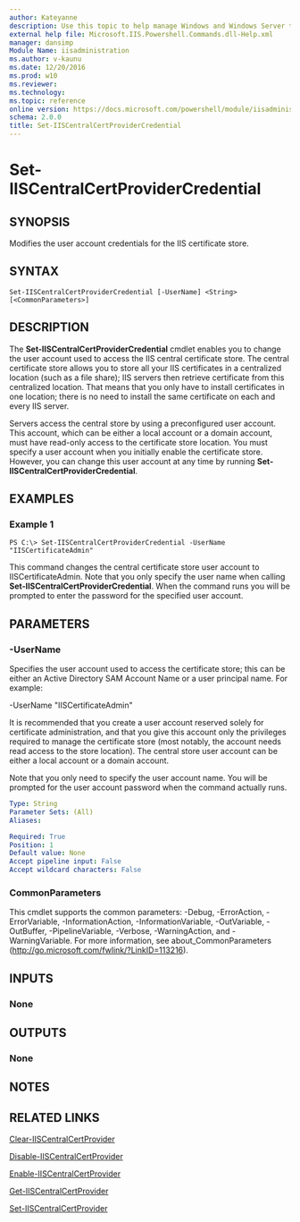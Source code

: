```yaml
---
author: Kateyanne
description: Use this topic to help manage Windows and Windows Server technologies with Windows PowerShell.
external help file: Microsoft.IIS.Powershell.Commands.dll-Help.xml
manager: dansimp
Module Name: iisadministration
ms.author: v-kaunu
ms.date: 12/20/2016
ms.prod: w10
ms.reviewer: 
ms.technology: 
ms.topic: reference
online version: https://docs.microsoft.com/powershell/module/iisadministration/set-iiscentralcertprovidercredential?view=windowsserver2022-ps&wt.mc_id=ps-gethelp
schema: 2.0.0
title: Set-IISCentralCertProviderCredential
---
```


# Set-IISCentralCertProviderCredential

## SYNOPSIS
Modifies the user account credentials for the IIS certificate store.

## SYNTAX

```
Set-IISCentralCertProviderCredential [-UserName] <String> [<CommonParameters>]
```

## DESCRIPTION
The **Set-IISCentralCertProviderCredential** cmdlet enables you to change the user account used to access the IIS central certificate store.
The central certificate store allows you to store all your IIS certificates in a centralized location (such as a file share); IIS servers then retrieve certificate from this centralized location.
That means that you only have to install certificates in one location; there is no need to install the same certificate on each and every IIS server.

Servers access the central store by using a preconfigured user account.
This account, which can be either a local account or a domain account, must have read-only access to the certificate store location.
You must specify a user account when you initially enable the certificate store.
However, you can change this user account at any time by running **Set-IISCentralCertProviderCredential**.

## EXAMPLES

### Example 1
```
PS C:\> Set-IISCentralCertProviderCredential -UserName "IISCertificateAdmin"
```

This command changes the central certificate store user account to IISCertificateAdmin.
Note that you only specify the user name when calling **Set-IISCentralCertProviderCredential**.
When the command runs you will be prompted to enter the password for the specified user account.

## PARAMETERS

### -UserName
Specifies the user account used to access the certificate store; this can be either an Active Directory SAM Account Name or a user principal name.
For example:

-UserName "IISCertificateAdmin"

It is recommended that you create a user account reserved solely for certificate administration, and that you give this account only the privileges required to manage the certificate store (most notably, the account needs read access to the store location).
The central store user account can be either a local account or a domain account.

Note that you only need to specify the user account name.
You will be prompted for the user account password when the command actually runs.

```yaml
Type: String
Parameter Sets: (All)
Aliases: 

Required: True
Position: 1
Default value: None
Accept pipeline input: False
Accept wildcard characters: False
```

### CommonParameters
This cmdlet supports the common parameters: -Debug, -ErrorAction, -ErrorVariable, -InformationAction, -InformationVariable, -OutVariable, -OutBuffer, -PipelineVariable, -Verbose, -WarningAction, and -WarningVariable. For more information, see about_CommonParameters (http://go.microsoft.com/fwlink/?LinkID=113216).

## INPUTS

### None

## OUTPUTS

### None

## NOTES

## RELATED LINKS

[Clear-IISCentralCertProvider](./Clear-IISCentralCertProvider.md)

[Disable-IISCentralCertProvider](./Disable-IISCentralCertProvider.md)

[Enable-IISCentralCertProvider](./Enable-IISCentralCertProvider.md)

[Get-IISCentralCertProvider](./Get-IISCentralCertProvider.md)

[Set-IISCentralCertProvider](./Set-IISCentralCertProvider.md)

